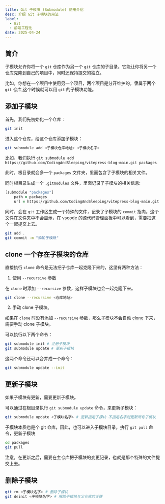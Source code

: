 ```yaml
---
title: Git 子模块 (Submodule) 使用介绍
desc: 介绍 Git 子模块的用法
label:
  - Git
  - 前端工程化
date: 2025-04-24
---
```


## 简介

子模块允许你将一个 `git` 仓库作为另一个 `git` 仓库的子目录。它能让你将另一个仓库克隆到自己的项目中，同时还保持提交的独立。

比如，你想在一个项目中使用另一个项目，两个项目是分开维护的，隶属于两个 `git` 仓库,这个时候就可以用 `git` 的子模块功能。

## 添加子模块

首先，我们先初始化一个仓库：

```zsh
git init
```

进入这个仓库，给这个仓库添加子模块：

```zsh
git submodule add <子模块仓库地址> <子模块名字>
```

比如，我们执行 `git submodule add https://github.com/CodingAndSleeping/vitepress-blog-main.git packages`

此时，根目录就会多一个 `packages` 文件夹，里面包含了子模块的相关文件。

同时根目录生成一个 `.gitmodules` 文件，里面记录了子模块的相关信息:

```zsh
[submodule "packages"]
	path = packages
	url = https://github.com/CodingAndSleeping/vitepress-blog-main.git
```

同时，会在 `git` 工作区生成一个特殊的文件，记录了子模块的 `commit` 指向，这个文件在文件夹中不会显示，在 vscode 的源代码管理面板中可以看到，需要把这个一起提交上去。

```zsh
git add .
git commit -m "添加子模块"
```

## clone 一个存在子模块的仓库

直接执行 `clone` 命令是无法把子仓库一起克隆下来的，这里有两种方法：

1. 使用 `--recursive` 参数

在 `clone` 时添加 `--recursive` 参数，这样子模块也会一起克隆下来。

```zsh
git clone --recursive <仓库地址>
```

2. 手动 clone 子模块。

如果在 `clone` 时没有添加 `--recursive` 参数，那么子模块不会自动 clone 下来，需要手动 clone 子模块。

可以执行以下两个命令：

```zsh
git submodule init # 注册子模块
git submodule update # 更新子模块
```

这两个命令还可以合并成一个命令：

```zsh
git submodule update --init
```

## 更新子模块

如果子模块有更新，需要更新子模块。

可以通过在根目录执行 `git submodule update` 命令，来更新子模块：

```zsh
git submodule update <子模块名字> # 更新指定子模块 不指定名字则更新所有子模块
```

子模块本质也是个 git 仓库，因此，也可以进入子模块目录，执行 `git pull` 命令，更新子模块

```zsh
cd packages
git pull
```

注意，在更新之后，需要在主仓库把子模块的变更记录，也就是那个特殊的文件提交上去。

## 删除子模块

```zsh
git rm <子模块名字> # 删除子模块
git deinit <子模块名字> # 解除子模块与父仓库的关联
```
